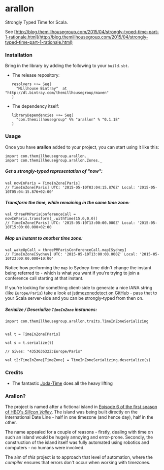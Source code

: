 arallon
============================

Strongly Typed Time for Scala.

See [http://blog.themillhousegroup.com/2015/04/strongly-typed-time-part-1-rationale.html](http://blog.themillhousegroup.com/2015/04/strongly-typed-time-part-1-rationale.html)


### Installation

Bring in the library by adding the following to your ```build.sbt```. 

  - The release repository: 

```
   resolvers ++= Seq(
     "Millhouse Bintray"  at "http://dl.bintray.com/themillhousegroup/maven"
   )
```
  - The dependency itself: 

```
   libraryDependencies ++= Seq(
     "com.themillhousegroup" %% "arallon" % "0.1.18"
   )

```

### Usage

Once you have __arallon__ added to your project, you can start using it like this:

```
import com.themillhousegroup.arallon._
import com.themillhousegroup.arallon.zones._
```

##### Get a strongly-typed representation of "now":
```
val nowInParis = TimeInZone[Paris]
// TimeInZone[Paris] UTC: '2015-05-10T03:04:15.876Z' Local: '2015-05-10T05:04:15.876+02:00'
```

##### Transform the time, while remaining in the same time zone:
```
val threePMParisConferenceCall = nowInParis.transform(_.withTime(15,0,0,0))
// TimeInZone[Paris] UTC: '2015-05-10T13:00:00.000Z' Local: '2015-05-10T15:00:00.000+02:00
```

##### Map an instant to another time zone:
```
val wakeUpCall = threePMParisConferenceCall.map[Sydney]
// TimeInZone[Sydney] UTC: '2015-05-10T13:00:00.000Z' Local: '2015-05-10T23:00:00.000+10:00'

```
Notice how performing the `map` to Sydney-time didn't change the instant being referred to - which is what you want if you're trying to join a conference call starting at that instant.



If you're looking for something client-side to generate a nice IANA string (like `Europe/Paris`) take a look at
[jstimezonedetect on GitHub](https://bitbucket.org/pellepim/jstimezonedetect) - pass that to your Scala server-side and you can be strongly-typed
from then on.

##### Serialize / Deserialize `TimeInZone` instances:

```
import com.themillhousegroup.arallon.traits.TimeInZoneSerializing


val t = TimeInZone[Paris]

val s = t.serialize(t) 

// Gives: "435363632Z:Europe/Paris"

val t2:TimeInZone[TimeZone] = TimeInZoneSerializing.deserialize(s) 
```

### Credits
 - The fantastic [Joda-Time](http://www.joda.org/joda-time/) does all the heavy lifting
 
 
### Arallon?
The project is named after a fictional island in [Episode 6 of the first season of HBO's _Silicon Valley_](http://www.hbo.com/silicon-valley/episodes/1/06-third-party-insourcing/synopsis.html#/). The island was being built directly on the International Date Line - half in one timezone (and hence day), half in the other.

The name appealed for a couple of reasons - firstly, dealing with time on such an island would be hugely annoying and error-prone. Secondly, the construction of the island itself was fully automated using robotics and computers - no humans were involved.

The aim of _this_ project is to approach that level of automation, where the _compiler_ ensures that errors don't occur when working with timezones.

